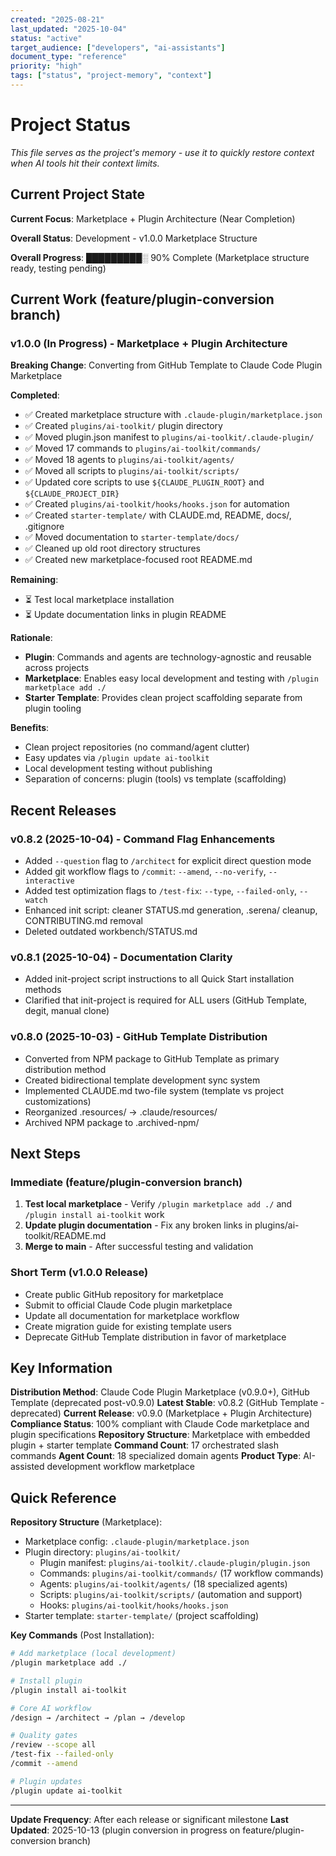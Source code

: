 ```yaml
---
created: "2025-08-21"
last_updated: "2025-10-04"
status: "active"
target_audience: ["developers", "ai-assistants"]
document_type: "reference"
priority: "high"
tags: ["status", "project-memory", "context"]
---
```


# Project Status

*This file serves as the project's memory - use it to quickly restore context when AI tools hit their context limits.*

## Current Project State

**Current Focus**: Marketplace + Plugin Architecture (Near Completion)

**Overall Status**: Development - v1.0.0 Marketplace Structure

**Overall Progress**: █████████░ 90% Complete (Marketplace structure ready, testing pending)

## Current Work (feature/plugin-conversion branch)

### v1.0.0 (In Progress) - Marketplace + Plugin Architecture
**Breaking Change**: Converting from GitHub Template to Claude Code Plugin Marketplace

**Completed**:
- ✅ Created marketplace structure with `.claude-plugin/marketplace.json`
- ✅ Created `plugins/ai-toolkit/` plugin directory
- ✅ Moved plugin.json manifest to `plugins/ai-toolkit/.claude-plugin/`
- ✅ Moved 17 commands to `plugins/ai-toolkit/commands/`
- ✅ Moved 18 agents to `plugins/ai-toolkit/agents/`
- ✅ Moved all scripts to `plugins/ai-toolkit/scripts/`
- ✅ Updated core scripts to use `${CLAUDE_PLUGIN_ROOT}` and `${CLAUDE_PROJECT_DIR}`
- ✅ Created `plugins/ai-toolkit/hooks/hooks.json` for automation
- ✅ Created `starter-template/` with CLAUDE.md, README, docs/, .gitignore
- ✅ Moved documentation to `starter-template/docs/`
- ✅ Cleaned up old root directory structures
- ✅ Created new marketplace-focused root README.md

**Remaining**:
- ⏳ Test local marketplace installation
- ⏳ Update documentation links in plugin README

**Rationale**:
- **Plugin**: Commands and agents are technology-agnostic and reusable across projects
- **Marketplace**: Enables easy local development and testing with `/plugin marketplace add ./`
- **Starter Template**: Provides clean project scaffolding separate from plugin tooling

**Benefits**:
- Clean project repositories (no command/agent clutter)
- Easy updates via `/plugin update ai-toolkit`
- Local development testing without publishing
- Separation of concerns: plugin (tools) vs template (scaffolding)

## Recent Releases

### v0.8.2 (2025-10-04) - Command Flag Enhancements
- Added `--question` flag to `/architect` for explicit direct question mode
- Added git workflow flags to `/commit`: `--amend`, `--no-verify`, `--interactive`
- Added test optimization flags to `/test-fix`: `--type`, `--failed-only`, `--watch`
- Enhanced init script: cleaner STATUS.md generation, .serena/ cleanup, CONTRIBUTING.md removal
- Deleted outdated workbench/STATUS.md

### v0.8.1 (2025-10-04) - Documentation Clarity
- Added init-project script instructions to all Quick Start installation methods
- Clarified that init-project is required for ALL users (GitHub Template, degit, manual clone)

### v0.8.0 (2025-10-03) - GitHub Template Distribution
- Converted from NPM package to GitHub Template as primary distribution method
- Created bidirectional template development sync system
- Implemented CLAUDE.md two-file system (template vs project customizations)
- Reorganized .resources/ → .claude/resources/
- Archived NPM package to .archived-npm/

## Next Steps

### Immediate (feature/plugin-conversion branch)
1. **Test local marketplace** - Verify `/plugin marketplace add ./` and `/plugin install ai-toolkit` work
2. **Update plugin documentation** - Fix any broken links in plugins/ai-toolkit/README.md
3. **Merge to main** - After successful testing and validation

### Short Term (v1.0.0 Release)
- Create public GitHub repository for marketplace
- Submit to official Claude Code plugin marketplace
- Update all documentation for marketplace workflow
- Create migration guide for existing template users
- Deprecate GitHub Template distribution in favor of marketplace

## Key Information

**Distribution Method**: Claude Code Plugin Marketplace (v0.9.0+), GitHub Template (deprecated post-v0.9.0)
**Latest Stable**: v0.8.2 (GitHub Template - deprecated)
**Current Release**: v0.9.0 (Marketplace + Plugin Architecture)
**Compliance Status**: 100% compliant with Claude Code marketplace and plugin specifications
**Repository Structure**: Marketplace with embedded plugin + starter template
**Command Count**: 17 orchestrated slash commands
**Agent Count**: 18 specialized domain agents
**Product Type**: AI-assisted development workflow marketplace

## Quick Reference

**Repository Structure** (Marketplace):
- Marketplace config: `.claude-plugin/marketplace.json`
- Plugin directory: `plugins/ai-toolkit/`
  - Plugin manifest: `plugins/ai-toolkit/.claude-plugin/plugin.json`
  - Commands: `plugins/ai-toolkit/commands/` (17 workflow commands)
  - Agents: `plugins/ai-toolkit/agents/` (18 specialized agents)
  - Scripts: `plugins/ai-toolkit/scripts/` (automation and support)
  - Hooks: `plugins/ai-toolkit/hooks/hooks.json`
- Starter template: `starter-template/` (project scaffolding)

**Key Commands** (Post Installation):
```bash
# Add marketplace (local development)
/plugin marketplace add ./

# Install plugin
/plugin install ai-toolkit

# Core AI workflow
/design → /architect → /plan → /develop

# Quality gates
/review --scope all
/test-fix --failed-only
/commit --amend

# Plugin updates
/plugin update ai-toolkit
```

---

**Update Frequency**: After each release or significant milestone
**Last Updated**: 2025-10-13 (plugin conversion in progress on feature/plugin-conversion branch)
